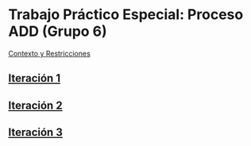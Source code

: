 # Trabajo Práctico Especial: Proceso ADD (Grupo 6)
[Contexto y Restricciones](https://github.com/CaranchoVeloz/Tp-6-Dise-o---Grupo-6/blob/main/Contexto%20y%20Restricciones)

## [Iteración 1](https://github.com/CaranchoVeloz/Tp-6-Dise-o---Grupo-6/tree/main/Iteraciones/Iteraci%C3%B3n%201)

## [Iteración 2](https://github.com/CaranchoVeloz/Tp-6-Dise-o---Grupo-6/tree/main/Iteraciones/Iteraci%C3%B3n%202)

## [Iteración 3](https://github.com/CaranchoVeloz/Tp-6-Dise-o---Grupo-6/tree/main/Iteraciones/Iteraci%C3%B3n%203)
